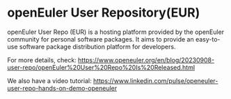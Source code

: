 # openEuler User Repository(EUR)
openEuler User Repo (EUR) is a hosting platform provided by the openEuler community for personal software packages. It aims to provide an easy-to-use software package distribution platform for developers.

For more details, check: https://www.openeuler.org/en/blog/20230908-user-repo/openEuler%20User%20Repo%20Is%20Released.html

We also have a video tutorial: https://www.linkedin.com/pulse/openeuler-user-repo-hands-on-demo-openeuler